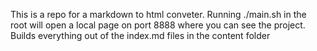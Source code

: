 This is a repo for a markdown to html conveter. Running ./main.sh in the root will open a local page on port 8888 where you can see the project. Builds everything out of the index.md files in the content folder